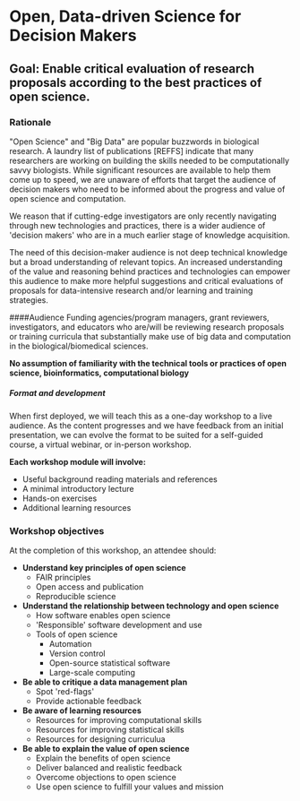 # Open, Data-driven Science for Decision Makers

## Goal: Enable critical evaluation of research proposals according to the best practices of open science. 

### Rationale
"Open Science" and "Big Data" are popular buzzwords in biological research. A laundry list of publications [REFFS] indicate that many researchers are working on building the skills needed to be computationally savvy biologists. While significant resources are available to help them come up to speed, we are unaware of efforts that target the audience of decision makers who need to be informed about the progress and value of open science and computation. 

We reason that if cutting-edge investigators are only recently navigating through new technologies and practices, there is a wider audience of 'decision makers' who are in a much earlier stage of knowledge acquisition. 

The need of this decision-maker audience is not deep technical knowledge but a broad understanding of relevant topics. An increased understanding of the value and reasoning behind practices and technologies can empower this audience to make more helpful suggestions and critical evaluations of proposals for data-intensive research and/or learning and training strategies. 

####Audience
Funding agencies/program managers, grant reviewers, investigators, and educators who are/will be reviewing research proposals or training curricula that substantially make use of big data and computation in the biological/biomedical sciences.  

**No assumption of familiarity with the technical tools or practices of open science, bioinformatics, computational biology**

##### Format and development
When first deployed, we will teach this as a one-day workshop to a live audience. As the content progresses and we have feedback from an initial presentation, we can evolve the format to be suited for a self-guided course, a virtual webinar, or in-person workshop. 

**Each workshop module will involve:**

- Useful background reading materials and references
- A minimal introductory lecture 
- Hands-on exercises
- Additional learning resources

### Workshop objectives

At the completion of this workshop, an attendee should:

- **Understand key principles of open science** 
    - FAIR principles
    - Open access and publication
    - Reproducible science
- **Understand the relationship between technology and open science**
    - How software enables open science
    - 'Responsible' software development and use
    - Tools of open science 
        - Automation
        - Version control
        - Open-source statistical software
        - Large-scale computing
- **Be able to critique a data management plan**
    - Spot 'red-flags'
    - Provide actionable feedback
- **Be aware of learning resources**
    - Resources for improving computational skills
    - Resources for improving statistical skills
    - Resources for designing curriculua
- **Be able to explain the value of open science**
    - Explain the benefits of open science
    - Deliver balanced and realistic feedback
    - Overcome objections to open science
    - Use open science to fulfill your values and mission 